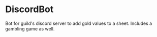 # DiscordBot
Bot for guild's discord server to add gold values to a sheet. Includes a gambling game as well.
